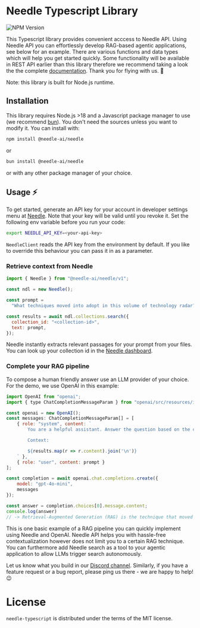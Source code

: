 # Needle Typescript Library

![NPM Version](https://img.shields.io/npm/v/@needle-ai/needle)

This Typescript library provides convenient acccess to Needle API. Using Needle API you can effortlessly develop RAG-based agentic applications, see below for an example. There are various functions and data types which will help you get started quickly. Some functionality will be available in REST API earlier than this library therefore we recommend taking a look the the complete [documentation](https://docs.needle-ai.com). Thank you for flying with us. 🚀

Note: this library is built for Node.js runtime.

## Installation

This library requires Node.js >18 and a Javascript package manager to use (we recommend [bun](https://bun.sh/)). You don't need the sources unless you want to modify it. You can install with:

```sh
npm install @needle-ai/needle
```

or

```sh
bun install @needle-ai/needle
```

or with any other package manager of your choice.

## Usage ⚡️

To get started, generate an API key for your account in developer settings menu at [Needle](https://needle-ai.com). Note that your key will be valid until you revoke it. Set the following env variable before you run your code:

```sh
export NEEDLE_API_KEY=<your-api-key>
```

`NeedleClient` reads the API key from the environment by default. If you like to override this behaviour you can pass it in as a parameter.

### Retrieve context from Needle

```js
import { Needle } from "@needle-ai/needle/v1";

const ndl = new Needle();

const prompt =
  "What techniques moved into adopt in this volume of technology radar?";

const results = await ndl.collections.search({
  collection_id: "<collection-id>",
  text: prompt,
});
```

Needle instantly extracts relevant passages for your prompt from your files. You can look up your collection id in the [Needle dashboard](https://needle-ai.com/dashboard/collections).

### Complete your RAG pipeline

To compose a human friendly answer use an LLM provider of your choice. For the demo, we use OpenAI in this example:

```js
import OpenAI from "openai";
import { type ChatCompletionMessageParam } from "openai/src/resources/index.js";

const openai = new OpenAI();
const messages: ChatCompletionMessageParam[] = [
    { role: "system", content: `
        You are a helpful assistant. Answer the question based on the context.

        Context:

        ${results.map(r => r.content).join('\n')}
    ` },
    { role: "user", content: prompt }
];

const completion = await openai.chat.completions.create({
    model: "gpt-4o-mini",
    messages
});

const answer = completion.choices[0].message.content;
console.log(answer)
// -> Retrieval-Augmented Generation (RAG) is the technique that moved into "Adopt" in this volume of the Technology Radar.
```

This is one basic example of a RAG pipeline you can quickly implement using Needle and OpenAI. Needle API helps you with hassle-free contextualization however does not limit you to a certain RAG technique. You can furthermore add Needle search as a tool to your agentic application to allow LLMs trigger search autonomously.

Let us know what you build in our [Discord channel](https://discord.gg/JzJcHgTyZx). Similarly, if you have a feature request or a bug report, please ping us there - we are happy to help! 😉

# License

`needle-typescript` is distributed under the terms of the MIT license.
